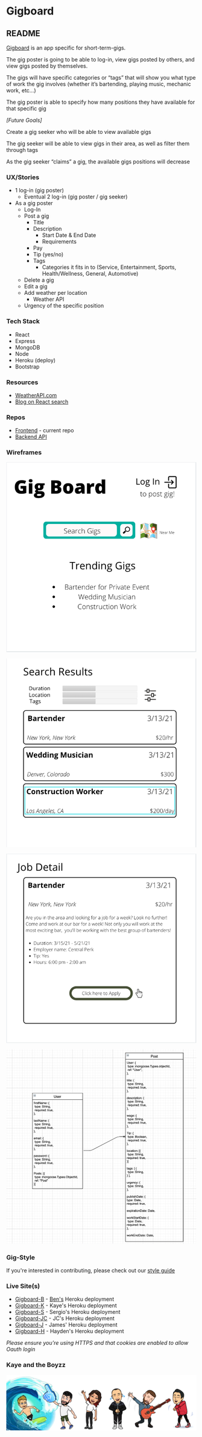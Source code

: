 # Gigboard

## README

[Gigboard](https://gig-board.herokuapp.com/gigs) is an app specific for short-term-gigs.

The gig poster is going to be able to log-in, view gigs posted by others, and view gigs posted by themselves.

The gigs will have specific categories or “tags” that will show you what type of work the gig involves (whether it’s bartending, playing music, mechanic work, etc…)

The gig poster is able to specify how many positions they have available for that specific gig

_[Future Goals]_

Create a gig seeker who will be able to view available gigs

The gig seeker will be able to view gigs in their area, as well as filter them through tags

As the gig seeker “claims” a gig, the available gigs positions will decrease

### UX/Stories

- 1 log-in (gig poster)
  - Eventual 2 log-in (gig poster / gig seeker)
- As a gig poster
  - Log-In
  - Post a gig
    - Title
    - Description
      - Start Date & End Date
      - Requirements
    - Pay
    - Tip (yes/no)
    - Tags
      - Categories it fits in to (Service, Entertainment, Sports, Health/Wellness, General, Automotive)
  - Delete a gig
  - Edit a gig
  - Add weather per location
    - Weather API
  - Urgency of the specific position

### Tech Stack

- React
- Express
- MongoDB
- Node
- Heroku (deploy)
- Bootstrap

### Resources

- [WeatherAPI.com](https://www.weatherapi.com)
- [Blog on React search](https://www.emgoto.com/react-search-bar/)

### Repos

- [Frontend](https://github.com/benhammondmusic/gigboard) - current repo
- [Backend API](https://github.com/benhammondmusic/gigboard-backend/)

### Wireframes

![Wireframe 1](./images/Wireframe1.png)

![Wireframe 2](./images/Wireframe2.png)

![Wireframe 3](./images/Wireframe3.png)

![ERD](./images/erd.png)

### Gig-Style

If you're interested in contributing, please check out our [style guide](./styleguide.md)

### Live Site(s)

- [Gigboard-B](https://gig-board.herokuapp.com/gigs) - [Ben's](https://benhammond.tech) Heroku deployment
- [Gigboard-K](https://kaye-gig-board.herokuapp.com) - Kaye's Heroku deployment
- [Gigboard-S](https://sergio-frontend-gigboard.herokuapp.com) - Sergio's Heroku deployment
- [Gigboard-JC](https://jc-gigboard.herokuapp.com) - JC's Heroku deployment
- [Gigboard-J](#) - James' Heroku deployment
- [Gigboard-H](#) - Hayden's Heroku deployment

_Please ensure you're using HTTPS and that cookies are enabled to allow Oauth login_

### Kaye and the Boyzz

![Kaye and the Boyzz](./images/KayeAndTheBoyzz.png)
